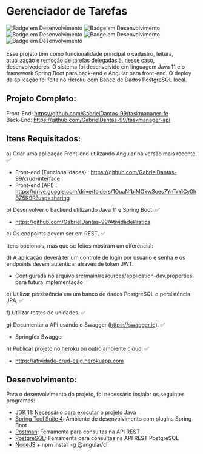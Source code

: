 # Gerenciador de Tarefas

<span id="badges"></span>
![Badge em Desenvolvimento](http://img.shields.io/static/v1?&label=STATUS&message=EM%20DESENVOLVIMENTO&color=yellow&?style=flat-square)
![Badge em Desenvolvimento](http://img.shields.io/static/v1?label=BACKEND&message=JAVA%2011&color=important&style=flat-square)
![Badge em Desenvolvimento](http://img.shields.io/static/v1?label=FRAMEWORK&message=SPRING%20BOOT%204&color=success&style=flat-square)
![Badge em Desenvolvimento](http://img.shields.io/static/v1?label=FRONTEND&message=ANGULAR%2011&color=red&style=flat-square)
![Badge em Desenvolvimento](http://img.shields.io/static/v1?label=DATABASE&message=POSTGRESQL&color=informational&style=flat-square)
</br>
</br>
Esse projeto tem como funcionalidade principal o cadastro, leitura, atualização e remoção de tarefas delegadas à, nesse caso, desenvolvedores. O sistema foi desenvolvido em linguagem Java 11 e o framework Spring Boot para back-end e Angular para front-end. O deploy da aplicação foi feita no Heroku com Banco de Dados PostgreSQL local.

## Projeto Completo:
Front-End: https://github.com/GabrielDantas-99/taskmanager-fe </br>
Back-End: https://github.com/GabrielDantas-99/taskmanager-api

## Itens Requisitados:
a)	Criar uma aplicação Front-end utilizando Angular na versão mais recente. ✅
  - Front-end (Funcionalidades) : https://github.com/GabrielDantas-99/crud-interface
  - Front-end (API) : https://drive.google.com/drive/folders/1OuaNfbjMOxw3oes7YnTrYiCy0hBZ5K9R?usp=sharing

b)	Desenvolver o backend utilizando Java 11 e Spring Boot. ✅
  - https://github.com/GabrielDantas-99/AtividadePratica

c)	Os endpoints devem ser em REST. ✅

Itens opcionais, mas que se feitos mostram um diferencial:

d)	A aplicação deverá ter um controle de login por usuário e senha e os endpoints devem autenticar através de token JWT.
  - Configurada no arquivo src/main/resources/application-dev.properties para futura implementação

e)	Utilizar persistência em um banco de dados PostgreSQL e persistência JPA. ✅

f)	Utilizar testes de unidades.  ✅

g)	Documentar a API usando o Swagger (https://swagger.io).  ✅
  - Springfox Swagger

h)	Publicar projeto no heroku ou outro ambiente cloud.  ✅
  - https://atividade-crud-esig.herokuapp.com


## Desenvolvimento:
Para o desenvolvimento do projeto, foi necessário instalar os seguintes programas:
  - <a href="https://www.azul.com/downloads/?package=jdk">JDK 11</a>: Necessário para executar o projeto Java
  - <a href="https://spring.io/tools">Spring Tool Suite 4</a>: Ambiente de desenvolvimento com plugins Spring Boot
  - <a href="https://www.postman.com/downloads/">Postman</a>: Ferramenta para consultas na API REST
  - <a href="https://www.postgresql.org/download/">PostgreSQL</a>: Ferramenta para consultas na API REST PostgreSQL
  - <a href="https://www.postman.com/downloads/">NodeJS</a> + npm install -g @angular/cli

